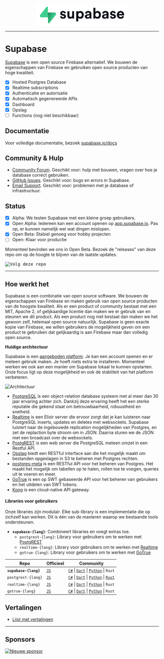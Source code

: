 <p align="center">
  <img width="300" src="https://raw.githubusercontent.com/supabase/supabase/master/web/static/supabase-light-rounded-corner-background.svg"/>
</p>

---

# Supabase

[Supabase](https://supabase.io) is een open source Firebase alternatief. We bouwen de eigenschappen van Firebase en gebruiken open source producten van hoge kwaliteit.

- [x] Hosted Postgres Database
- [x] Realtime subscriptions
- [x] Authenticatie en autorisatie
- [x] Automatisch gegenereerde APIs
- [x] Dashboard
- [x] Opslag
- [ ] Functions (nog niet beschikbaar)

## Documentatie

Voor volledige documentatie, bezoek [supabase.io/docs](https://supabase.io/docs)

## Community & Hulp

- [Community Forum](https://github.com/supabase/supabase/discussions). Geschikt voor: hulp met bouwen, vragen over hoe je database correct gebruiken.
- [GitHub Issues](https://github.com/supabase/supabase/issues). Geschikt voor: bugs en errors in Supabase.
- [Email Support](https://supabase.io/docs/support#business-support). Geschikt voor: problemen met je database of infrastructuur.

## Status

- [x] Alpha: We testen Supabase met een kleine groep gebruikers.
- [x] Open Alpha: Iedereen kan een account openen op [app.supabase.io](https://app.supabase.io). Pas op, er kunnen namelijk wel wat dingen mislopen.
- [x] Open Beta: Stabiel genoeg voor hobby projecten
- [ ] Open: Klaar voor productie

Momenteel bevinden we ons in Open Beta. Bezoek de "releases" van deze repo om op de hoogte te blijven van de laatste updates.

<kbd><img src="https://gitcdn.link/repo/supabase/supabase/master/web/static/watch-repo.gif" alt="Volg deze repo"/></kbd>

---

## Hoe werkt het

Supabase is een combinatie van open source software. We bouwen de eigenschappen van Firebase en maken gebruik van open source producten van de hoogste kwaliteit. Als er een product of community bestaat met een MIT, Apache 2, of gelijkaardige licentie dan maken we er gebruik van en steunen we dit product. Als een product nog niet bestaat dan maken we het gewoon zelf, helemaal open source natuurlijk. Supabase is geen exacte kopie van Firebase, we willen gebruikers de mogelijkheid geven om een product te gebruiken dat gelijkaardig is aan Firebase maar dan volledig open source.

**Huidige architectuur**

Supabase is een [aangeboden platform](https://app.supabase.io). Je kan een account openen en er meteen gebruik maken. Je hoeft niets extra te installeren. Momenteel werken we ook aan een manier om Supabase lokaal te kunnen opstarten. Onze focus ligt op deze mogelijkheid en ook de stabliteit van het platform verbeteren.

![Architectuur](https://supabase.io/assets/images/supabase-architecture-9050a7317e9ec7efb7807f5194122e48.png)

- [PostgreSQL](https://www.postgresql.org/) is een object-relation database systeem met al meer dan 30 jaar ervaring achter zich. Dankzij deze ervaring heeft het een sterke reputatie die gekend staat om betrouwbaarheid, robuustheid en snelheid.
- [Realtime](https://github.com/supabase/realtime) is een Elixir server die ervoor zorgt dat je kan luisteren naar PostgreSQL inserts, updates en deletes met websockets. Supabase luistert naar de ingebouwde replication mogelijkheden van Postgres, en zet de replaction byte stroom om in JSON. Daarna sturen we de JSON met een broadcast over de websockets.
- [PostgREST](http://postgrest.org/) is een web server die PostgreSQL meteen omzet in een Restful API.
- [Opslag](https://github.com/supabase/storage-api) biedt een RESTful interface aan die het mogelijk maakt om bestanden opgeslagen in S3 te beheren met Postgres rechten.
- [postgres-meta](https://github.com/supabase/postgres-meta) is een RESTful API voor het beheren van Postgres. Het maakt het mogelijk om tabellen op te halen, rollen toe te voegen, queries uit te voeren en meer.
- [GoTrue](https://github.com/netlify/gotrue) is een op SWT gebaseerde API voor het beheren van gebruikers en het uitdelen van SWT tokens.
- [Kong](https://github.com/Kong/kong) is een cloud-native API gateway.

#### Libraries voor gebruikers

Onze libraries zijn modulair. Elke sub-library is een implementatie die op zichzelf kan werken. Dit is één van de manieren waarop we bestaande tools ondersteunen.

- **`supabase-{lang}`**: Combineert libraries en voegt extras toe.
  - `postgrest-{lang}`: Library voor gebruikers om te werken met [PostgREST](https://github.com/postgrest/postgrest)
  - `realtime-{lang}`: Library voor gebruikers om te werken met [Realtime](https://github.com/supabase/realtime)
  - `gotrue-{lang}`: Library voor gebruikers om te werken met [GoTrue](https://github.com/netlify/gotrue)

| Repo                  | Officieel                                        | Community                                                                                                                                                                                                                  |
| --------------------- | ------------------------------------------------ | -------------------------------------------------------------------------------------------------------------------------------------------------------------------------------------------------------------------------- |
| **`supabase-{lang}`** | [`JS`](https://github.com/supabase/supabase-js)  | [`C#`](https://github.com/supabase/supabase-csharp) \| [`Dart`](https://github.com/supabase/supabase-dart) \| [`Python`](https://github.com/supabase/supabase-py) \| `Rust`                                                |
| `postgrest-{lang}`    | [`JS`](https://github.com/supabase/postgrest-js) | [`C#`](https://github.com/supabase/postgrest-csharp) \| [`Dart`](https://github.com/supabase/postgrest-dart) \| [`Python`](https://github.com/supabase/postgrest-py) \| [`Rust`](https://github.com/supabase/postgrest-rs) |
| `realtime-{lang}`     | [`JS`](https://github.com/supabase/realtime-js)  | [`C#`](https://github.com/supabase/realtime-csharp) \| [`Dart`](https://github.com/supabase/realtime-dart) \| [`Python`](https://github.com/supabase/realtime-py) \| `Rust`                                                |
| `gotrue-{lang}`       | [`JS`](https://github.com/supabase/gotrue-js)    | [`C#`](https://github.com/supabase/gotrue-csharp) \| [`Dart`](https://github.com/supabase/gotrue-dart) \| [`Python`](https://github.com/supabase/gotrue-py) \| `Rust`                                                      |

## Vertalingen

- [Lijst met vertalingen](/i18n/languages.md)

---

## Sponsors

[![Nieuwe sponsor](https://user-images.githubusercontent.com/10214025/90518111-e74bbb00-e198-11ea-8f88-c9e3c1aa4b5b.png)](https://github.com/sponsors/supabase)
